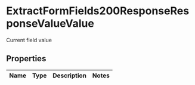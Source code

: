 

# ExtractFormFields200ResponseResponseValueValue

Current field value

## Properties

| Name | Type | Description | Notes |
|------------ | ------------- | ------------- | -------------|



